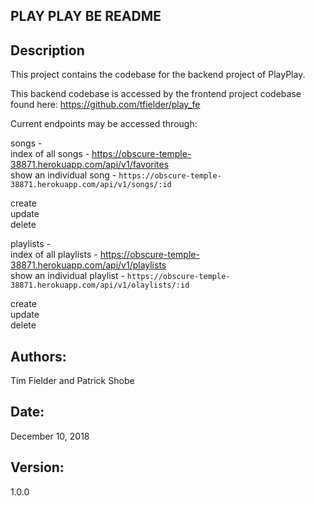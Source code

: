 ## PLAY PLAY BE README

## Description
This project contains the codebase for the backend project of PlayPlay.

This backend codebase is accessed by the frontend project codebase found here: https://github.com/tfielder/play_fe


Current endpoints may be accessed through:

songs - <br />
index of all songs - https://obscure-temple-38871.herokuapp.com/api/v1/favorites <br />
show an individual song - `https://obscure-temple-38871.herokuapp.com/api/v1/songs/:id` <br />

create <br />
update <br />
delete <br />

playlists - <br />
index of all playlists - https://obscure-temple-38871.herokuapp.com/api/v1/playlists <br />
show an individual playlist - `https://obscure-temple-38871.herokuapp.com/api/v1/olaylists/:id` <br />

create <br />
update <br />
delete <br />

## Authors:
Tim Fielder and Patrick Shobe

## Date:
December 10, 2018

## Version:
1.0.0

